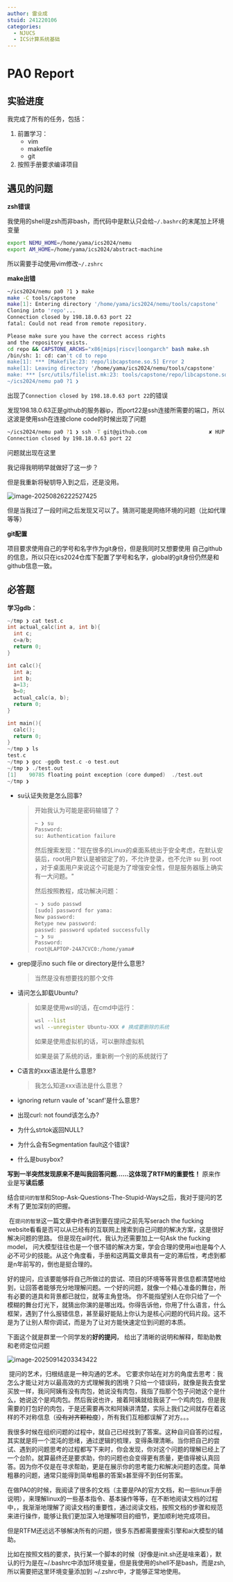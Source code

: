 ```yaml
---
author: 雷业成
stuid: 241220106
categories:
  - NJUCS
  - ICS计算系统基础
---
```




# PA0  Report

## 实验进度

我完成了所有的任务，包括：

1.   前置学习：
     -   vim
     -   makefile
     -   git
2.   按照手册要求编译项目

## 遇见的问题

**zsh错误**

我使用的shell是zsh而非bash，而代码中是默认只会给`~/.bashrc`的末尾加上环境变量

```bash
export NEMU_HOME=/home/yama/ics2024/nemu
export AM_HOME=/home/yama/ics2024/abstract-machine
```

所以需要手动使用vim修改`~/.zshrc`

**make出错**

```bash
~/ics2024/nemu pa0 ?1 ❯ make                                           22:02:40
make -C tools/capstone
make[1]: Entering directory '/home/yama/ics2024/nemu/tools/capstone'
Cloning into 'repo'...
Connection closed by 198.18.0.63 port 22
fatal: Could not read from remote repository.

Please make sure you have the correct access rights
and the repository exists.
cd repo && CAPSTONE_ARCHS="x86|mips|riscv|loongarch" bash make.sh
/bin/sh: 1: cd: can't cd to repo
make[1]: *** [Makefile:23: repo/libcapstone.so.5] Error 2
make[1]: Leaving directory '/home/yama/ics2024/nemu/tools/capstone'
make: *** [src/utils/filelist.mk:23: tools/capstone/repo/libcapstone.so.5] Error 2
~/ics2024/nemu pa0 ?1 ❯                                                22:03:35 
```

出现了`Connection closed by 198.18.0.63 port 22`的错误

发现198.18.0.63正是github的服务器ip，而port22是ssh连接所需要的端口，所以这波是使用ssh在连接clone code的时候出现了问题

```bash
~/ics2024/nemu pa0 ?1 ❯ ssh -T git@github.com                    ✘ HUP 22:09:06
Connection closed by 198.18.0.63 port 22
```

问题就出现在这里

我记得我明明早就做好了这一步？

但是我重新将秘钥导入到之后，还是没用。

![image-20250826222527425](https://yamapicgo.oss-cn-nanjing.aliyuncs.com/picgoImage/image-20250826222527425.png)

但是当我过了一段时间之后发现又可以了。猜测可能是网络环境的问题（比如代理等等）

**git配置**

项目要求使用自己的学号和名字作为git身份，但是我同时又想要使用 自己github的信息，所以只在ics2024仓库下配置了学号和名字，global的git身份仍然是和github信息一致。



## 必答题

**学习gdb**：

```cpp
~/tmp ❯ cat test.c                                                                                          5s 22:09:03
int actual_calc(int a, int b){
  int c;
  c=a/b;
  return 0;
}

int calc(){
  int a;
  int b;
  a=13;
  b=0;
  actual_calc(a, b);
  return 0;
}

int main(){
  calc();
  return 0;
}
~/tmp ❯ ls                                                                                                     22:09:07
test.c
~/tmp ❯ gcc -ggdb test.c -o test.out                                                                           22:13:57
~/tmp ❯ ./test.out                                                                                             22:14:21
[1]    90785 floating point exception (core dumped)  ./test.out
~/tmp ❯     
```



-   su认证失败是怎么回事?

    >   开始我认为可能是密码输错了？
    >
    >   ```bash
    >   ~ ❯ su                                                              5s 11:18:27
    >   Password:
    >   su: Authentication failure
    >   ```
    >
    >   然后搜索发现："现在很多的Linux的桌面系统出于安全考虑，在默认安装后，root用户默认是被锁定了的，不允许登录，也不允许 su 到 root ，对于桌面用户来说这个可能是为了增强安全性，但是服务器版上确实有一大问题。"
    >
    >   然后按照教程，成功解决问题：
    >
    >   ```bash
    >   ~ ❯ sudo passwd                                                     7s 11:18:41
    >   [sudo] password for yama:
    >   New password:
    >   Retype new password:
    >   passwd: password updated successfully
    >   ~ ❯ su                                                              8s 11:20:00
    >   Password:
    >   root@LAPTOP-24A7CVC0:/home/yama#
    >   ```

    

-   grep提示no such file or directory是什么意思?

    >   当然是没有想要找的那个文件

-   请问怎么卸载Ubuntu?

    >   如果是使用wsl的话，在cmd中运行：
    >
    >   ```bash
    >   wsl --list
    >   wsl --unregister Ubuntu-XXX # 换成要删除的系统
    >   ```
    >
    >   如果是使用虚拟机的话，可以删除虚拟机
    >
    >   如果是装了系统的话，重新刷一个别的系统就行了

-   C语言的xxx语法是什么意思?

    >   我怎么知道xxx语法是什么意思？

-   ignoring return vaule of 'scanf'是什么意思?

-   出现curl: not found该怎么办?

-   为什么strtok返回NULL?

-   为什么会有Segmentation fault这个错误?

-   什么是busybox?

**写到一半突然发现原来不是叫我回答问题......这体现了RTFM的重要性！** 原来作业是写**读后感**

​	结合`提问的智慧`和Stop-Ask-Questions-The-Stupid-Ways之后，我对于提问的艺术有了更加深刻的把握。

​	在`提问的智慧`这一篇文章中作者讲到要在提问之前先写serach the fucking website看看是否可以从已经有的互联网上搜索到自己问题的解决方案，这是很好解决问题的思路。 但是现在ai时代，我认为还需要加上一句Ask the fucking model， 问大模型往往也是一个很不错的解决方案，学会合理的使用ai也是每个人必不可少的技能。从这个角度看，手册和这两篇文章具有一定的滞后性，考虑到都是n年前写的，倒也是挺合理的。

​	好的提问，应该要能够将自己所做过的尝试、项目的环境等等背景信息都清楚地给到，让回答者能够充分地理解问题。一个好的问题，就像一个精心准备的舞台，所有必要的道具和背景都已就位，就等主角登场。 你不能指望别人在你只给了一个模糊的舞台灯光下，就猜出你演的是哪出戏。你得告诉他，你用了什么语言，什么框架，遇到了什么报错信息，甚至最好能贴上你认为是核心问题的代码片段。这不是为了让别人帮你调试，而是为了让对方能快速定位到问题的本质。

下面这个就是群里一个同学发的**好的提问**， 给出了清晰的说明和解释，帮助助教和老师定位问题

![image-20250914203343422](https://yamapicgo.oss-cn-nanjing.aliyuncs.com/picgoImage/image-20250914203343422.png)

​	提问的艺术，归根结底是一种沟通的艺术。 它要求你站在对方的角度去思考：我怎么才能让对方以最高效的方式理解我的困境？只给一个错误码，就像是我去食堂买放一样，我问阿姨有没有肉包，她说没有肉包，我指了指那个包子问她这个是什么，她说这个是鸡肉包。然后我说也许，接着阿姨就给我装了一个鸡肉包，但是我需要的打包好的肉包，于是还需要再次和阿姨讲清楚，实际上我们之间就存在着这样的不对称信息（~~没有对齐颗粒度~~），所有我们互相都误解了对方。。。

​	我很多时候在组织问题的过程中，就自己已经找到了答案。这种自问自答的过程，其实就是将一个混沌的思绪，通过逻辑的梳理，变得条理清晰。当你把自己的尝试、遇到的问题思考的过程都写下来时，你会发现，你对这个问题的理解已经上了一个台阶。就算最终还是要求助，你的问题也会变得更有质量，更值得被认真回答。因为你不仅是在寻求帮助，更是在展示你的思考能力和解决问题的态度。简单粗暴的问题，通常只能得到简单粗暴的答案s甚至得不到任何答案。

​	在做PA0的时候，我阅读了很多的文档（主要是PA的官方文档，和一些linux手册说明），来理解linux的一些基本指令、基本操作等等，在不断地阅读文档的过程中，，我渐渐地理解了阅读文档的重要性，通过阅读文档，按照文档的步骤和规范来进行操作，能够让我们更加深入地理解项目的细节，更加顺利地完成项目。

​	但是RTFM还远远不够解决所有的问题，很多东西都需要搜索引擎和ai大模型的辅助。

​	比如在按照文档的要求，执行某一个脚本的时候（好像是init.sh还是啥来着），默认的行为是在~/.bashrc中添加环境变量，但是我使用的shell不是bash，而是zsh,所以需要把这里环境变量添加到  ~/.zshrc中，才能够正常地使用。

​	